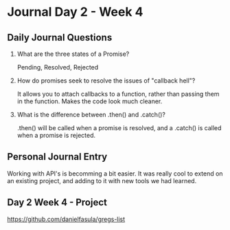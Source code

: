 # Journal Day 2 - Week 4

## Daily Journal Questions


1. What are the three states of a Promise?

    Pending, Resolved, Rejected

2. How do promises seek to resolve the issues of "callback hell"?

    It allows you to attach callbacks to a function, rather than passing them in the function. Makes the code look much cleaner.

3. What is the difference between .then() and .catch()?

    .then() will be called when a promise is resolved, and a .catch() is called when a promise is rejected.

## Personal Journal Entry

 Working with API's is becomming a bit easier. It was really cool to extend on an existing project, and adding to it with new tools we had learned.

## Day 2 Week 4 -  Project

https://github.com/danielfasula/gregs-list